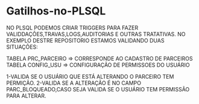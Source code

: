 # Gatilhos-no-PLSQL

NO PLSQL PODEMOS CRIAR TRIGGERS PARA FAZER VALIDDAÇÕES,TRAVAS,LOGS,AUDITORIAS E OUTRAS TRATATIVAS.
NO EXEMPLO DESTRE REPOSITORIO ESTAMOS VALIDANDO DUAS SITUAÇÕES:

TABELA PRC_PARCEIRO => CORRESPONDE AO CADASTRO DE PARCEIROS
TABELA CONFIG_USU   => CONFIGURAÇÃO DE PERMISSOES DO USUÁRIO


1-VALIDA SE O USUÁRIO QUE ESTÁ ALTERANDO O PARCEIRO TEM PERMIÇÃO.
2-VALIDA SE A ALTERAÇÃO É NO CAMPO PARC_BLOQUEADO,CASO SEJA VALIDA SE O USUÁRIO TEM PERMISSÃO PARA ALTERAR.
